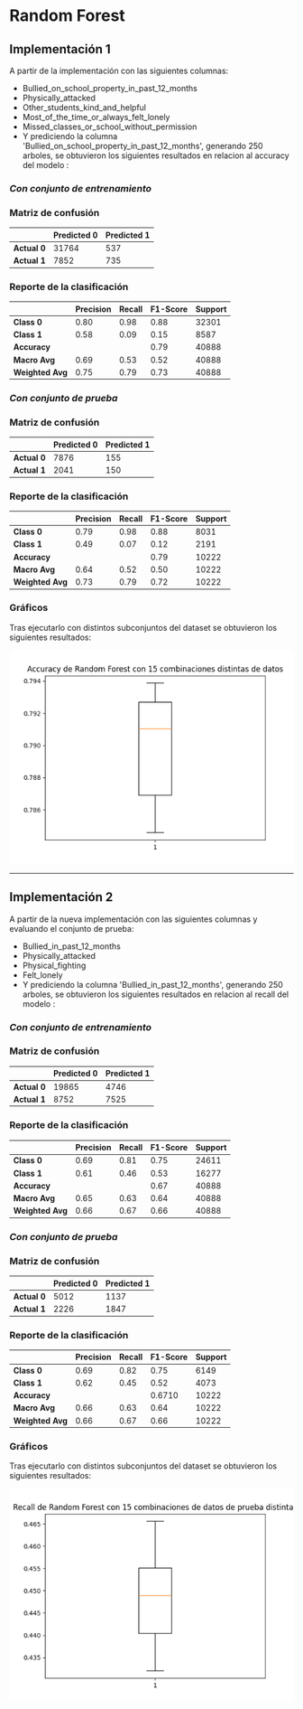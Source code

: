 # Random Forest

## Implementación 1

A partir de la implementación con las siguientes columnas:

- Bullied_on_school_property_in_past_12_months
- Physically_attacked
- Other_students_kind_and_helpful
- Most_of_the_time_or_always_felt_lonely
- Missed_classes_or_school_without_permission
- Y prediciendo la columna 'Bullied_on_school_property_in_past_12_months', generando 250 arboles, se obtuvieron los siguientes resultados en relacion al accuracy del modelo :

### **_Con conjunto de entrenamiento_**

### Matriz de confusión

|              | Predicted 0 | Predicted 1 |
| ------------ | ----------- | ----------- |
| **Actual 0** | 31764       | 537         |
| **Actual 1** | 7852        | 735         |

### Reporte de la clasificación

|                  | Precision | Recall | F1-Score | Support |
| ---------------- | --------- | ------ | -------- | ------- |
| **Class 0**      | 0.80      | 0.98   | 0.88     | 32301   |
| **Class 1**      | 0.58      | 0.09   | 0.15     | 8587    |
| **Accuracy**     |           |        | 0.79     | 40888   |
| **Macro Avg**    | 0.69      | 0.53   | 0.52     | 40888   |
| **Weighted Avg** | 0.75      | 0.79   | 0.73     | 40888   |

### **_Con conjunto de prueba_**

### Matriz de confusión

|              | Predicted 0 | Predicted 1 |
| ------------ | ----------- | ----------- |
| **Actual 0** | 7876        | 155         |
| **Actual 1** | 2041        | 150         |

### Reporte de la clasificación

|                  | Precision | Recall | F1-Score | Support |
| ---------------- | --------- | ------ | -------- | ------- |
| **Class 0**      | 0.79      | 0.98   | 0.88     | 8031    |
| **Class 1**      | 0.49      | 0.07   | 0.12     | 2191    |
| **Accuracy**     |           |        | 0.79     | 10222   |
| **Macro Avg**    | 0.64      | 0.52   | 0.50     | 10222   |
| **Weighted Avg** | 0.73      | 0.79   | 0.72     | 10222   |

### Gráficos

Tras ejecutarlo con distintos subconjuntos del dataset se obtuvieron los siguientes resultados:

![accuracy](./results/plots/accuracy_rf.png)

---

## Implementación 2

A partir de la nueva implementación con las siguientes columnas y evaluando el conjunto de prueba:

- Bullied_in_past_12_months
- Physically_attacked
- Physical_fighting
- Felt_lonely
- Y prediciendo la columna 'Bullied_in_past_12_months', generando 250 arboles, se obtuvieron los siguientes resultados en relacion al recall del modelo :

### **_Con conjunto de entrenamiento_**

### Matriz de confusión

|              | Predicted 0 | Predicted 1 |
| ------------ | ----------- | ----------- |
| **Actual 0** | 19865       | 4746        |
| **Actual 1** | 8752        | 7525        |

### Reporte de la clasificación

|                  | Precision | Recall | F1-Score | Support |
| ---------------- | --------- | ------ | -------- | ------- |
| **Class 0**      | 0.69      | 0.81   | 0.75     | 24611   |
| **Class 1**      | 0.61      | 0.46   | 0.53     | 16277   |
| **Accuracy**     |           |        | 0.67     | 40888   |
| **Macro Avg**    | 0.65      | 0.63   | 0.64     | 40888   |
| **Weighted Avg** | 0.66      | 0.67   | 0.66     | 40888   |

### **_Con conjunto de prueba_**

### Matriz de confusión

|              | Predicted 0 | Predicted 1 |
| ------------ | ----------- | ----------- |
| **Actual 0** | 5012        | 1137        |
| **Actual 1** | 2226        | 1847        |

### Reporte de la clasificación

|                  | Precision | Recall | F1-Score | Support |
| ---------------- | --------- | ------ | -------- | ------- |
| **Class 0**      | 0.69      | 0.82   | 0.75     | 6149    |
| **Class 1**      | 0.62      | 0.45   | 0.52     | 4073    |
| **Accuracy**     |           |        | 0.6710   | 10222   |
| **Macro Avg**    | 0.66      | 0.63   | 0.64     | 10222   |
| **Weighted Avg** | 0.66      | 0.67   | 0.66     | 10222   |

### Gráficos

Tras ejecutarlo con distintos subconjuntos del dataset se obtuvieron los siguientes resultados:

![recall](./results/plots/recall_rf.png)
